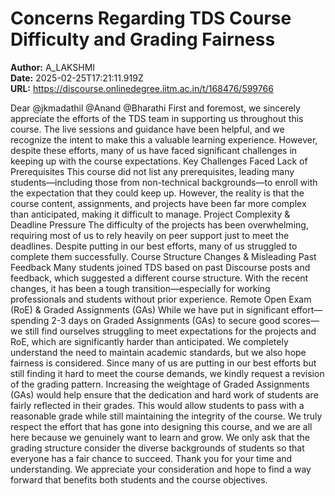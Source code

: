 # Concerns Regarding TDS Course Difficulty and Grading Fairness

**Author:** A_LAKSHMI  
**Date:** 2025-02-25T17:21:11.919Z  
**URL:** https://discourse.onlinedegree.iitm.ac.in/t/168476/599766

Dear @jkmadathil @Anand @Bharathi
First and foremost, we sincerely appreciate the efforts of the TDS team in supporting us throughout this course. The live sessions and guidance have been helpful, and we recognize the intent to make this a valuable learning experience.
However, despite these efforts, many of us have faced significant challenges in keeping up with the course expectations.
Key Challenges Faced
 Lack of Prerequisites
This course did not list any prerequisites, leading many students—including those from non-technical backgrounds—to enroll with the expectation that they could keep up. However, the reality is that the course content, assignments, and projects have been far more complex than anticipated, making it difficult to manage.
 Project Complexity & Deadline Pressure
The difficulty of the projects has been overwhelming, requiring most of us to rely heavily on peer support just to meet the deadlines. Despite putting in our best efforts, many of us struggled to complete them successfully.
 Course Structure Changes & Misleading Past Feedback
Many students joined TDS based on past Discourse posts and feedback, which suggested a different course structure. With the recent changes, it has been a tough transition—especially for working professionals and students without prior experience.
 Remote Open Exam (RoE) & Graded Assignments (GAs)
While we have put in significant effort—spending 2-3 days on Graded Assignments (GAs) to secure good scores—we still find ourselves struggling to meet expectations for the projects and RoE, which are significantly harder than anticipated.
We completely understand the need to maintain academic standards, but we also hope fairness is considered. Since many of us are putting in our best efforts but still finding it hard to meet the course demands, we kindly request a revision of the grading pattern. Increasing the weightage of Graded Assignments (GAs) would help ensure that the dedication and hard work of students are fairly reflected in their grades. This would allow students to pass with a reasonable grade while still maintaining the integrity of the course.
We truly respect the effort that has gone into designing this course, and we are all here because we genuinely want to learn and grow. We only ask that the grading structure consider the diverse backgrounds of students so that everyone has a fair chance to succeed.
Thank you for your time and understanding. We appreciate your consideration and hope to find a way forward that benefits both students and the course objectives.

